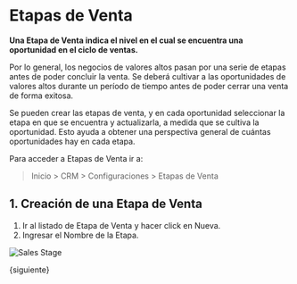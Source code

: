 <!-- add-breadcrumbs -->
# Etapas de Venta

**Una Etapa de Venta indica el nivel en el cual se encuentra una oportunidad en el ciclo de ventas.**

Por lo general, los negocios de valores altos pasan por una serie de etapas antes de poder concluir la venta. Se deberá cultivar a las oportunidades de valores altos durante un período de tiempo antes de poder cerrar una venta de forma exitosa. 

Se pueden crear las etapas de venta, y en cada oportunidad seleccionar la etapa en que se encuentra y actualizarla, a medida que se cultiva la oportunidad. Esto ayuda a obtener una perspectiva general de cuántas oportunidades hay en cada etapa.

Para acceder a Etapas de Venta ir a: 
> Inicio > CRM > Configuraciones > Etapas de Venta

## 1. Creación de una Etapa de Venta

1. Ir al listado de Etapa de Venta y hacer click en Nueva. 
1. Ingresar el Nombre de la Etapa.

<img class="screenshot" alt="Sales Stage" src="{{docs_base_url}}/assets/img/crm/sales_stage.png">

{siguiente}
